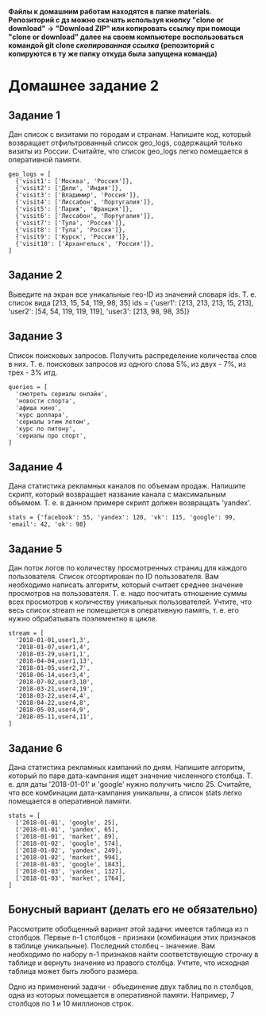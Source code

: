 **Файлы к домашним работам находятся в папке materials.
Репозиторий с дз можно скачать используя кнопку "clone or download" -> "Download ZIP" или копировать ссылку при помощи "clone or download" далее на своем компьютере воспользоваться командой git clone _скопированная ссылка_ (репозиторий с копируются в ту же папку откуда была запущена команда)**

# Домашнее задание 2

## Задание 1
Дан список с визитами по городам и странам. Напишите код, который возвращает отфильтрованный список geo_logs, содержащий только визиты из России. Считайте, что список geo_logs легко помещается в оперативной памяти.
```
geo_logs = [
  {'visit1': ['Москва', 'Россия']},
  {'visit2': ['Дели', 'Индия']},
  {'visit3': ['Владимир', 'Россия']},
  {'visit4': ['Лиссабон', 'Португалия']},
  {'visit5': ['Париж', 'Франция']},
  {'visit6': ['Лиссабон', 'Португалия']},
  {'visit7': ['Тула', 'Россия']},
  {'visit8': ['Тула', 'Россия']},
  {'visit9': ['Курск', 'Россия']},
  {'visit10': ['Архангельск', 'Россия']},
]
```

## Задание 2
Выведите на экран все уникальные гео-ID из значений словаря ids. Т. е. список вида [213, 15, 54, 119, 98, 35]
ids = {'user1': [213, 213, 213, 15, 213], 'user2': [54, 54, 119, 119, 119], 'user3': [213, 98, 98, 35]}

## Задание 3
Список поисковых запросов. Получить распределение количества слов в них. Т. е. поисковых запросов из одного слова 5%, из двух - 7%, из трех - 3% итд.
```
queries = [
  'смотреть сериалы онлайн',
  'новости спорта',
  'афиша кино',
  'курс доллара',
  'сериалы этим летом',
  'курс по питону',
  'сериалы про спорт',
]
```

## Задание 4
Дана статистика рекламных каналов по объемам продаж. Напишите скрипт, который возвращает название канала с максимальным объемом.
Т. е. в данном примере скрипт должен возвращать 'yandex'.
```
stats = {'facebook': 55, 'yandex': 120, 'vk': 115, 'google': 99, 'email': 42, 'ok': 98}
```

## Задание 5
Дан поток логов по количеству просмотренных страниц для каждого пользователя. Список отсортирован по ID пользователя. Вам необходимо написать алгоритм, который считает среднее значение просмотров на пользователя. Т. е. надо посчитать отношение суммы всех просмотров к количеству уникальных пользователей. Учтите, что весь список stream не помещается в оперативную память, т. е. его нужно обрабатывать поэлементно в цикле.
```
stream = [
  '2018-01-01,user1,3',
  '2018-01-07,user1,4',
  '2018-03-29,user1,1',
  '2018-04-04,user1,13',
  '2018-01-05,user2,7',
  '2018-06-14,user3,4',
  '2018-07-02,user3,10',
  '2018-03-21,user4,19',
  '2018-03-22,user4,4',
  '2018-04-22,user4,8',
  '2018-05-03,user4,9',
  '2018-05-11,user4,11',
]
```

## Задание 6
Дана статистика рекламных кампаний по дням. Напишите алгоритм, который по паре дата-кампания ищет значение численного столбца. Т. е. для даты '2018-01-01' и 'google' нужно получить число 25. Считайте, что все комбинации дата-кампания уникальны, а список stats легко помещается в оперативной памяти.
```
stats = [
  ['2018-01-01', 'google', 25],
  ['2018-01-01', 'yandex', 65],
  ['2018-01-01', 'market', 89],
  ['2018-01-02', 'google', 574],
  ['2018-01-02', 'yandex', 249],
  ['2018-01-02', 'market', 994],
  ['2018-01-03', 'google', 1843],
  ['2018-01-03', 'yandex', 1327],
  ['2018-01-03', 'market', 1764],
]
```

## Бонусный вариант (делать его не обязательно)
Рассмотрите обобщенный вариант этой задачи: имеется таблица из n столбцов. Первые n-1 столбцов - признаки (комбинации этих признаков в таблице уникальные). Последний столбец - значение. Вам необходимо по набору n-1 признаков найти соответствующую строчку в таблице и вернуть значение из правого столбца. Учтите, что исходная таблица может быть любого размера.

Одно из применений задачи - объединение двух таблиц по n столбцов, одна из которых помещается в оперативной памяти. Например, 7 столбцов по 1 и 10 миллионов строк.

